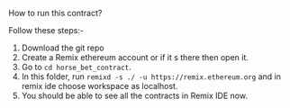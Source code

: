 How to run this contract? 

Follow these steps:-

1. Download the git repo
2. Create a Remix ethereum account or if it s there then open it.
3. Go to ```cd horse_bet_contract```.
4. In this folder, run ```remixd -s ./ -u https://remix.ethereum.org``` and in remix ide choose workspace as localhost.
5. You should be able to see all the contracts in Remix IDE now.
